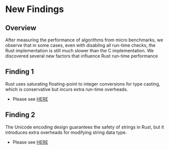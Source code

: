 # New Findings

## Overview
After measuring the performance of algorithms from micro benchmarks, we observe that in some cases, even with disabling all run-time checks, the Rust implementation is still much slower than the C implementation. We discovered several new factors that influence Rust run-time performance

## Finding 1
Rust uses saturating floating-point to integer conversions for type casting, which is conservative but incurs extra run-time overheads.
- Please see [HERE](https://github.com/yzhang71/Rust_C_Benchmarks/tree/main/New_Findings/Finding_1)

## Finding 2
The Unicode encoding design guarantees the safety of strings in Rust, but it introduces extra overheads for modifying string data type.
- Please see [HERE](https://github.com/yzhang71/Rust_C_Benchmarks/tree/main/New_Findings/Finding_2)
